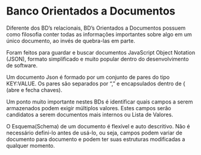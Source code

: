 # Banco Orientados a Documentos

Diferente dos BD’s relacionais, BD’s Orientados a Documentos possuem como filosofia conter todas as informações importantes sobre algo em um único documento, ao invés de quebra-las em parte.

Foram feitos para guardar e buscar documentos JavaScript Object Notation (JSON), formato simplificado e muito popular dentro do desenvolvimento de software.

Um documento Json é formado por um conjunto de pares do tipo KEY:VALUE. Os pares são separados por “,” e encapsulados dentro de { (abre e fecha chaves).

Um ponto muito importante nestes BDs é identificar quais campos a serem armazenados podem exigir múltiplos valores. Estes campos serão candidatos a serem documentos mais internos ou Lista de Valores.

O Esquema(Schema) de um documento é flexível e auto descritivo. Não é necessário defini-lo antes de usá-lo, ou seja, campos podem variar de documento para documento e podem ter suas estruturas modificadas a qualquer momento.